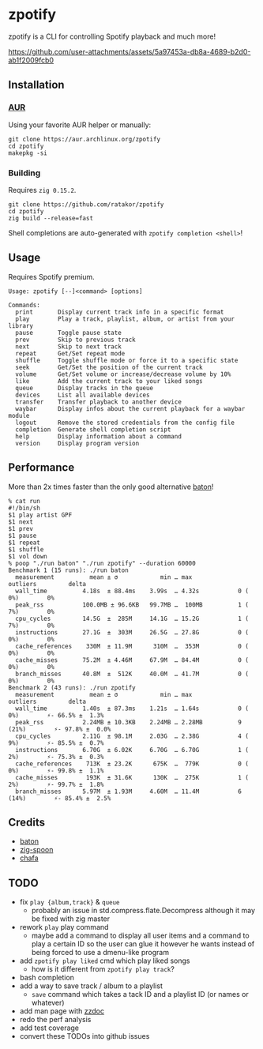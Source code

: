 # zpotify
zpotify is a CLI for controlling Spotify playback and much more!

https://github.com/user-attachments/assets/5a97453a-db8a-4689-b2d0-ab1f2009fcb0

## Installation

### [AUR](https://aur.archlinux.org/packages/zpotify)

Using your favorite AUR helper or manually:

```
git clone https://aur.archlinux.org/zpotify
cd zpotify
makepkg -si
```

### Building

Requires `zig 0.15.2`.

```
git clone https://github.com/ratakor/zpotify
cd zpotify
zig build --release=fast
```

Shell completions are auto-generated with `zpotify completion <shell>`!

## Usage

Requires Spotify premium.

```
Usage: zpotify [--]<command> [options]

Commands:
  print       Display current track info in a specific format
  play        Play a track, playlist, album, or artist from your library
  pause       Toggle pause state
  prev        Skip to previous track
  next        Skip to next track
  repeat      Get/Set repeat mode
  shuffle     Toggle shuffle mode or force it to a specific state
  seek        Get/Set the position of the current track
  volume      Get/Set volume or increase/decrease volume by 10%
  like        Add the current track to your liked songs
  queue       Display tracks in the queue
  devices     List all available devices
  transfer    Transfer playback to another device
  waybar      Display infos about the current playback for a waybar module
  logout      Remove the stored credentials from the config file
  completion  Generate shell completion script
  help        Display information about a command
  version     Display program version
```

## Performance

More than 2x times faster than the only good alternative [baton](https://github.com/joshuathompson/baton)!

```
% cat run
#!/bin/sh
$1 play artist GPF
$1 next
$1 prev
$1 pause
$1 repeat
$1 shuffle
$1 vol down
% poop "./run baton" "./run zpotify" --duration 60000
Benchmark 1 (15 runs): ./run baton
  measurement          mean ± σ            min … max           outliers         delta
  wall_time          4.18s  ± 88.4ms    3.99s  … 4.32s           0 ( 0%)        0%
  peak_rss           100.0MB ± 96.6KB   99.7MB …  100MB          1 ( 7%)        0%
  cpu_cycles         14.5G  ±  285M     14.1G  … 15.2G           1 ( 7%)        0%
  instructions       27.1G  ±  303M     26.5G  … 27.8G           0 ( 0%)        0%
  cache_references    330M  ± 11.9M      310M  …  353M           0 ( 0%)        0%
  cache_misses       75.2M  ± 4.46M     67.9M  … 84.4M           0 ( 0%)        0%
  branch_misses      40.8M  ±  512K     40.0M  … 41.7M           0 ( 0%)        0%
Benchmark 2 (43 runs): ./run zpotify
  measurement          mean ± σ            min … max           outliers         delta
  wall_time          1.40s  ± 87.3ms    1.21s  … 1.64s           0 ( 0%)        ⚡- 66.5% ±  1.3%
  peak_rss           2.24MB ± 10.3KB    2.24MB … 2.28MB          9 (21%)        ⚡- 97.8% ±  0.0%
  cpu_cycles         2.11G  ± 98.1M     2.03G  … 2.38G           4 ( 9%)        ⚡- 85.5% ±  0.7%
  instructions       6.70G  ± 6.02K     6.70G  … 6.70G           1 ( 2%)        ⚡- 75.3% ±  0.3%
  cache_references    713K  ± 23.2K      675K  …  779K           0 ( 0%)        ⚡- 99.8% ±  1.1%
  cache_misses        193K  ± 31.6K      130K  …  275K           1 ( 2%)        ⚡- 99.7% ±  1.8%
  branch_misses      5.97M  ± 1.93M     4.60M  … 11.4M           6 (14%)        ⚡- 85.4% ±  2.5%
```

## Credits

- [baton](https://github.com/joshuathompson/baton)
- [zig-spoon](https://git.sr.ht/~leon_plickat/zig-spoon)
- [chafa](https://github.com/hpjansson/chafa)

## TODO

- fix `play {album,track}` & `queue`
  - probably an issue in std.compress.flate.Decompress although it may be fixed with zig master
- rework `play` play command
  - maybe add a command to display all user items and a command to play a
    certain ID so the user can glue it however he wants instead of being forced
    to use a dmenu-like program
- add `zpotify play liked` cmd which play liked songs
  - how is it different from `zpotify play track`?
- bash completion
- add a way to save track / album to a playlist
  - `save` command which takes a tack ID and a playlist ID (or names or whatever)
- add man page with [zzdoc](https://github.com/rockorager/zzdoc)
- redo the perf analysis
- add test coverage
- convert these TODOs into github issues
